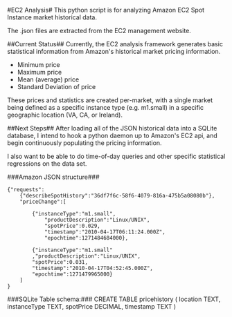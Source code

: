 #EC2 Analysis#
This python script is for analyzing Amazon EC2 Spot Instance market historical data.

The .json files are extracted from the EC2 management website.

##Current Status##
Currently, the EC2 analysis framework generates basic statistical information from Amazon's historical market pricing information.
* Minimum price
* Maximum price
* Mean (average) price
* Standard Deviation of price

These prices and statistics are created per-market, with a single market being defined as a specific instance type (e.g. m1.small) in a specific geographic location (VA, CA, or Ireland).

##Next Steps##
After loading all of the JSON historical data into a SQLite database, I intend to hook a python daemon up to Amazon's EC2 api, and begin continuously populating the pricing information.

I also want to be able to do time-of-day queries and other specific statistical regressions on the data set.


###Amazon JSON structure###

    {"requests":
		{"describeSpotHistory":"36df7f6c-58f6-4079-816a-475b5a08080b"},
		"priceChange":[
		
			{"instanceType":"m1.small",
				"productDescription":"Linux/UNIX",
				"spotPrice":0.029,
				"timestamp":"2010-04-17T06:11:24.000Z",
				"epochtime":1271484684000},
		
			{"instanceType":"m1.small"
			,"productDescription":"Linux/UNIX",
			"spotPrice":0.031,
			"timestamp":"2010-04-17T04:52:45.000Z",
			"epochtime":1271479965000}
		]
	}

###SQLite Table schema:###
	CREATE TABLE pricehistory (
		location TEXT,
		instanceType TEXT,
		spotPrice DECIMAL,
		timestamp TEXT )
	
